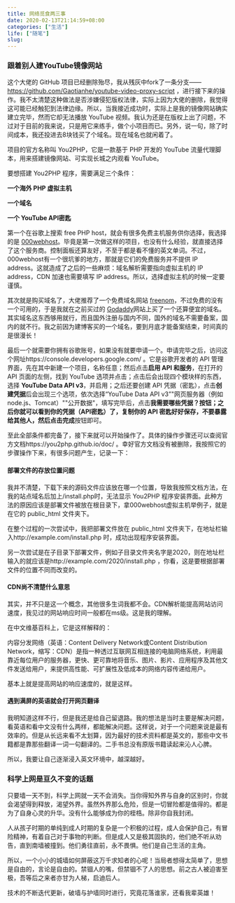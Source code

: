 ```yaml
---
title: 网络觅食两三事
date: 2020-02-13T21:14:59+08:00
categories: ["生活"]
life: ["随笔"]
slug: 
---
```


### 跟着别人建YouTube镜像网站

这个大佬的 GitHub 项目已经删除殆尽，我从残灰中fork了一条分支——https://github.com/Gaotianhe/youtube-video-proxy-script ，进行接下来的操作。我不太清楚这种做法是否涉嫌侵犯版权法律，实际上因为大佬的删除，我觉得这可能已经触犯到法律边缘。所以，当我接近成功时，实际上是我的镜像网站确实建立完毕，然而它却无法播放 YouTube 视频。我认为还是在版权上出了问题，不过对于目前的我来说，只是用它来练手，做个小项目而已。另外，说一句，除了时间成本，我还投进去8块钱买了个域名。现在域名也就闲着了。

项目的官方名称叫 You2PHP，它是一款基于 PHP 开发的 YouTube 流量代理脚本，用来搭建镜像网站、可实现长城之内观看 YouTube。

要想搭建 You2PHP 程序，需要满足三个条件：

**一个海外 PHP 虚拟主机**

**一个域名**

**一个 YouTube API密匙**

第一个在谷歌上搜索 free PHP host，就会有很多免费主机服务供你选择，我选择的是 [000webhost](https://www.000webhost.com/)。毕竟是第一次做这样的项目，也没有什么经验，就直接选择了这个服务商。控制面板还算友好，不至于都是看不懂的英文单词。不过，000webhost有一个很坑爹的地方，那就是它们的免费服务并不提供 IP address。这就造成了之后的一些麻烦：域名解析需要指向虚拟主机的 IP address，CDN 加速也需要填写 IP address。所以，选择虚拟主机的时候一定要谨慎。

其次就是购买域名了，大佬推荐了一个免费域名网站 [freenom](https://www.freenom.com/zh/index.html?lang=zh)，不过免费的没有一个可用的，于是我就在之前买过的 [Godaddy](https://sg.godaddy.com/domains/domain-name-search)网站上买了一个还算便宜的域名。其实域名这东西够用就行，而且国外注册与国内不同，国外的域名不需要备案，国内的就不行。我之前因为建博客买的一个域名，要到月底才能备案结束，时间真的是很漫长！

最后一个就需要你拥有谷歌账号，如果没有就要申请一个。申请完毕之后，访问这个网址https://console.developers.google.com/ 。它是谷歌开发者的 API 管理界面，先在其中新建一个项目，名称任意；然后点击**启用 API 和服务**，在打开的 API 页面的左侧，找到 YouTube 选项并点击；点击后会出现四个模块样的东西，选择 **YouTube Data API v3**，并启用；之后还要创建 API 凭据（密匙），点击**创建凭据**后会出现三个选项，依次选择“YouTube Data API v3”"网页服务器（例如 node.js、Tomcat）""公开数据"，填写完毕后，点击**我需要哪些凭据？**按钮；之后你就可以看到你的凭据（API密匙）了，复制你的 API 密匙好好保存，不要暴露给其他人，然后点击**完成**按钮即可。

至此全部条件都完备了，接下来就可以开始操作了。具体的操作步骤还可以查阅官方文档https://you2php.github.io/doc/ 。幸好官方文档没有被删除，我按照它的步骤操作下来，有很多问题产生，记录一下：

#### 部署文件的存放位置问题

我并不清楚，下载下来的源码文件应该放在哪一个位置，导致我按照文档方法，在我的站点域名后加上/install.php时，无法显示 You2PHP 程序安装界面。此种方法的原因应该是部署文件被放在根目录下，拿000webhost虚拟主机举例子，就是在它的 public_html 文件夹下。

在整个过程的一次尝试中，我把部署文件放在 public_html 文件夹下，在地址栏输入http://example.com/install.php 时，成功出现程序安装界面。

另一次尝试是在子目录下部署文件，例如子目录文件夹名字是2020，则在地址栏输入的就应该是http://example.com/2020/install.php ，你看，这是要根据部署文件的位置不同而改变的。

#### CDN尚不清楚什么意思

其实，并不只是这一个概念，其他很多生词我都不会。CDN解析能提高网站访问速度，我见过的网站响应时间一般都在ms级。这是我的理解。

在中文维基百科上，它是这样解释的：

内容分发网络（英语：Content Delivery Network或Content Distribution Network，缩写：CDN）是指一种透过互联网互相连接的电脑网络系统，利用最靠近每位用户的服务器，更快、更可靠地将音乐、图片、影片、应用程序及其他文件发送给用户，来提供高性能、可扩展性及低成本的网络内容传递给用户。

基本上就是提高网站的响应速度的，就是这样。

#### 遇到满屏的英语就会打开网页翻译

我明知道这样不行，但是我还是给自己留退路。我的想法是当时主要是解决问题，看英语和看中文没有什么两样，都能解决问题。这样说，对于一个问题来说是最有效率的。但是从长远来看不太划算，因为最好的技术资料都是英文的，那些中文书籍都是靠那些翻译一词一句翻译的。二手书总没有原版书籍读起来沁人心脾。

所以，我要让自己逐渐浸入英文环境中，越深越好。



### 科学上网是亘久不变的话题

只要墙一天不到，科学上网就一天不会消失。当你得知外界与自身的区别时，你就会渴望得到释放，渴望外界。虽然外界那么危险，但是一切冒险都是值得的。都是为了自身心灵的升华。没有什么能够成为你的桎梏。除非你自我封闭。

人从孩子时期的单纯到成人时期的复杂是一个积极的过程，成人会保护自己，有冒险精神，有着自己对于事物的判断。但是成人又是极其固执的，他们绝不听从劝告，直到南墙被撞到。他们勇往直前，永不畏惧。他们是自己生活的主角。

所以，一个小小的城墙如何屏蔽这万千求知者的心呢！当局者想得太简单了，思想是自由的，言论是自由的。禁锢人的嘴，但禁锢不了人的思想。前之古人被迫害至极，吾等后之来者亦甘为人梯，启迪后人。

技术的不断迭代更新，破墙与护墙同时进行，究竟花落谁家，还看我辈英雄！